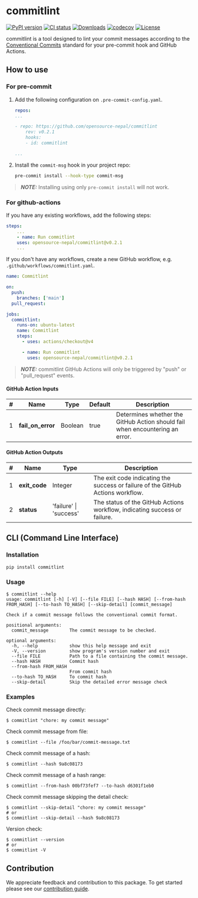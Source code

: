 # commitlint

[![PyPI version](https://badge.fury.io/py/commitlint.svg)](https://badge.fury.io/py/commitlint)
[![CI status](https://github.com/opensource-nepal/commitlint/actions/workflows/ci.yaml/badge.svg?branch=main)](https://github.com/opensource-nepal/commitlint/actions)
[![Downloads](https://img.shields.io/pypi/dm/commitlint.svg?maxAge=180)](https://pypi.org/project/commitlint/)
[![codecov](https://codecov.io/github/opensource-nepal/commitlint/graph/badge.svg?token=lRmPZsIHb6)](https://codecov.io/github/opensource-nepal/commitlint)
[![License](https://img.shields.io/pypi/l/commitlint?label=License)](https://github.com/opensource-nepal/commitlint/blob/main/LICENSE)

commitlint is a tool designed to lint your commit messages according to the [Conventional Commits](https://www.conventionalcommits.org/) standard for your pre-commit hook and GitHub Actions.

## How to use

### For pre-commit

1. Add the following configuration on `.pre-commit-config.yaml`.

   ```yaml
   repos:
   ...

   - repo: https://github.com/opensource-nepal/commitlint
       rev: v0.2.1
       hooks:
       - id: commitlint

   ...
   ```

2. Install the `commit-msg` hook in your project repo:

   ```bash
   pre-commit install --hook-type commit-msg
   ```

> **_NOTE:_** Installing using only `pre-commit install` will not work.

### For github-actions

If you have any existing workflows, add the following steps:

```yaml
steps:
    ...
    - name: Run commitlint
    uses: opensource-nepal/commitlint@v0.2.1
    ...
```

If you don't have any workflows, create a new GitHub workflow, e.g. `.github/workflows/commitlint.yaml`.

```yaml
name: Commitlint

on:
  push:
    branches: ['main']
  pull_request:

jobs:
  commitlint:
    runs-on: ubuntu-latest
    name: Commitlint
    steps:
      - uses: actions/checkout@v4

      - name: Run commitlint
        uses: opensource-nepal/commitlint@v0.2.1
```

> **_NOTE:_** commitlint GitHub Actions will only be triggered by "push" or "pull_request" events.

#### GitHub Action Inputs

| #   | Name              | Type       | Default    | Description |
| --- | ----------------- | -----------| -----------| ----------- |
|  1  | **fail_on_error** | Boolean    | true       |  Determines whether the GitHub Action should fail when encountering an error. |


#### GitHub Action Outputs

| #   | Name           | Type          | Description  |
| --- | -------------- | --------------| ------------ |
| 1   | **exit_code**  | Integer       | The exit code indicating the success or failure of the GitHub Actions workflow. |
| 2   | **status**     |'failure' \| 'success'| The status of the GitHub Actions workflow, indicating success or failure. |


## CLI (Command Line Interface)

### Installation 

```shell
pip install commitlint
```

### Usage
```
$ commitlint --help
usage: commitlint [-h] [-V] [--file FILE] [--hash HASH] [--from-hash FROM_HASH] [--to-hash TO_HASH] [--skip-detail] [commit_message]

Check if a commit message follows the conventional commit format.

positional arguments:
  commit_message        The commit message to be checked.

optional arguments:
  -h, --help            show this help message and exit
  -V, --version         show program's version number and exit
  --file FILE           Path to a file containing the commit message.
  --hash HASH           Commit hash
  --from-hash FROM_HASH
                        From commit hash
  --to-hash TO_HASH     To commit hash
  --skip-detail         Skip the detailed error message check
```

### Examples
Check commit message directly:
 
```shell
$ commitlint "chore: my commit message"
```

Check commit message from file:

```shell
$ commitlint --file /foo/bar/commit-message.txt
```

Check commit message of a hash:

```shell
$ commitlint --hash 9a8c08173
```

Check commit message of a hash range:

```shell
$ commitlint --from-hash 00bf73fef7 --to-hash d6301f1eb0
```

Check commit message skipping the detail check:

```shell
$ commitlint --skip-detail "chore: my commit message"
# or
$ commitlint --skip-detail --hash 9a8c08173
```

Version check:

```shell
$ commitlint --version
# or
$ commitlint -V
```

## Contribution

We appreciate feedback and contribution to this package. To get started please see our [contribution guide](./CONTRIBUTING.md).
